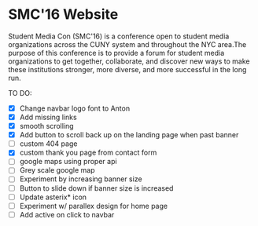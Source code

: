 # SMC'16 Website

Student Media Con (SMC'16) is a conference open to student media organizations across the CUNY system and throughout the NYC area.The purpose of this conference is to provide a forum for student media organizations to get together, collaborate, and discover new ways to make these institutions stronger, more diverse, and more successful in the long run.

TO DO:
* [X] Change navbar logo font to Anton
* [X] Add missing links
* [X] smooth scrolling
* [X] Add button to scroll back up on the landing page when past banner
* [ ] custom 404 page
* [X] custom thank you page from contact form
* [ ] google maps using proper api
* [ ] Grey scale google map
* [ ] Experiment by increasing banner size
* [ ] Button to slide down if banner size is increased
* [ ] Update asterix* icon
* [ ] Experiment w/ parallex design for home page
* [ ] Add active on click to navbar